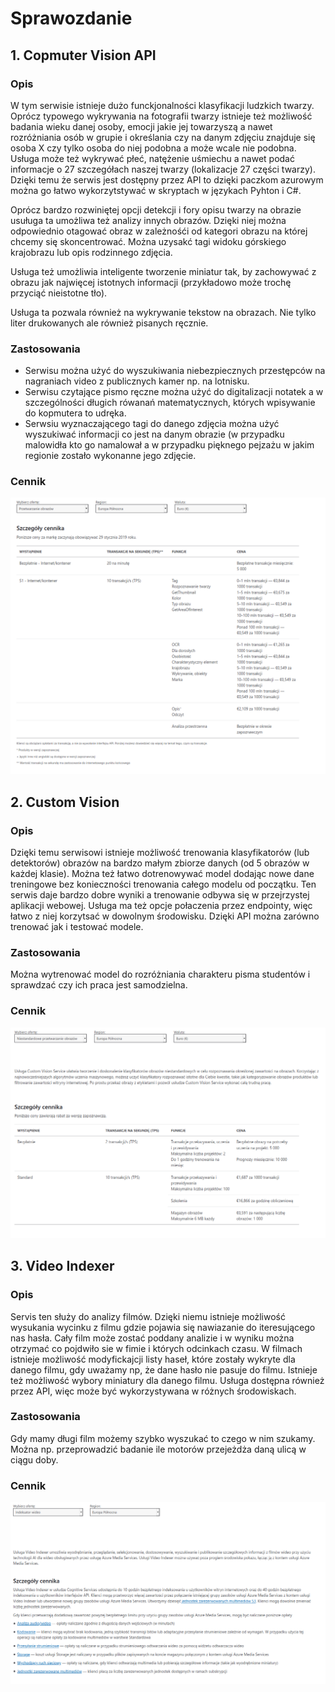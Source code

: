 # Sprawozdanie

## 1. Copmuter Vision API

### Opis

W tym serwisie istnieje dużo funckjonalności klasyfikacji ludzkich twarzy. Oprócz typowego wykrywania na fotografii twarzy istnieje też możliwość badania wieku danej osoby, emocji jakie jej towarzyszą a nawet rozróżniania osób w grupie i określania czy na danym zdjęciu znajduje się osoba X czy tylko osoba do niej podobna a może wcale nie podobna. Usługa może też wykrywać płeć, natężenie uśmiechu a nawet podać informacje o 27 szczegółach naszej twarzy (lokalizacje 27 części twarzy). Dzięki temu że serwis jest dostępny przez API to dzięki paczkom azurowym można go łatwo wykorzytstywać w skryptach w językach Pyhton i C#. 

Oprócz bardzo rozwiniętej opcji detekcji i fory opisu twarzy na obrazie usuługa ta umożliwa też analizy innych obrazów. Dzięki niej można odpowiednio otagować obraz w zależnośći od kategori obrazu na której chcemy się skoncentrować. Można uzysakć tagi widoku górskiego krajobrazu lub opis rodzinnego zdjęcia.

Usługa też umożliwia inteligente tworzenie miniatur tak, by zachowywać z obrazu jak najwięcej istotnych informacji (przykładowo może trochę przyciąć nieistotne tło).

Usługa ta pozwala również na wykrywanie tekstow na obrazach. Nie tylko liter drukowanych ale również pisanych ręcznie.

### Zastosowania

* Serwisu można użyć do wyszukiwania niebezpiecznych przestępców na nagraniach video z publicznych kamer np. na lotnisku.
* Serwisu czytające pismo ręczne można użyć do digitalizacji notatek a w szczególności długich rówanań matematycznych, których wpisywanie do kopmutera to udręka.
* Serwsiu wyznaczającego tagi do danego zdjęcia można użyć wyszukiwać informacji co jest na danym obrazie (w przypadku malowidła kto go namalował a w przypadku pięknego pejzażu w jakim regionie zostało wykonanne jego zdjęcie.

### Cennik

![](https://raw.githubusercontent.com/edsuch21/AI-on-Microsoft-Azure/main/Vision%20Services/Computer%20Vision%20API.png)

## 2. Custom Vision

### Opis

Dzięki temu serwisowi istnieje możliwość trenowania klasyfikatorów (lub detektorów) obrazów na bardzo małym zbiorze danych (od 5 obrazów w każdej klasie). Można też łatwo dotrenowywać model dodając nowe dane treningowe bez konieczności trenowania całego modelu od początku. Ten serwis daje bardzo dobre wyniki a trenowanie odbywa się w przejrzystej aplikacji webowej. Usługa ma też opcje połaczenia przez endpointy, więc łatwo z niej korzytsać w dowolnym środowisku. Dzięki API można zarówno trenować jak i testować modele.

### Zastosowania

Można wytrenować model do rozróżniania charakteru pisma studentów i sprawdzać czy ich praca jest samodzielna.

### Cennik

![](https://raw.githubusercontent.com/edsuch21/AI-on-Microsoft-Azure/main/Vision%20Services/Custom%20Vison.png)


## 3. Video Indexer

### Opis

Servis ten służy do analizy filmów. Dzięki niemu istnieje możliwość wysukania wycinku z filmu gdzie pojawia się nawiazanie do iteresującego nas hasła. Cały film może zostać poddany analizie i w wyniku można otrzymać co pojdwiło sie w fimie i których odcinkach czasu. W filmach istnieje możliwość modyfickajcji listy haseł, które zostały wykryte dla danego filmu, gdy uważamy np, że dane hasło nie pasuje do filmu. Istnieje też możliwość wybory miniatury dla danego filmu. Usługa dostępna również przez API, więc może być wykorzystywana w różnych środowiskach.

### Zastosowania

Gdy mamy długi film możemy szybko wyszukać to czego w nim szukamy. Można np. przeprowadzić badanie ile motorów przejeżdża daną ulicą w ciągu doby.

### Cennik

![](https://raw.githubusercontent.com/edsuch21/AI-on-Microsoft-Azure/main/Vision%20Services/Video%20Indexer.png)
